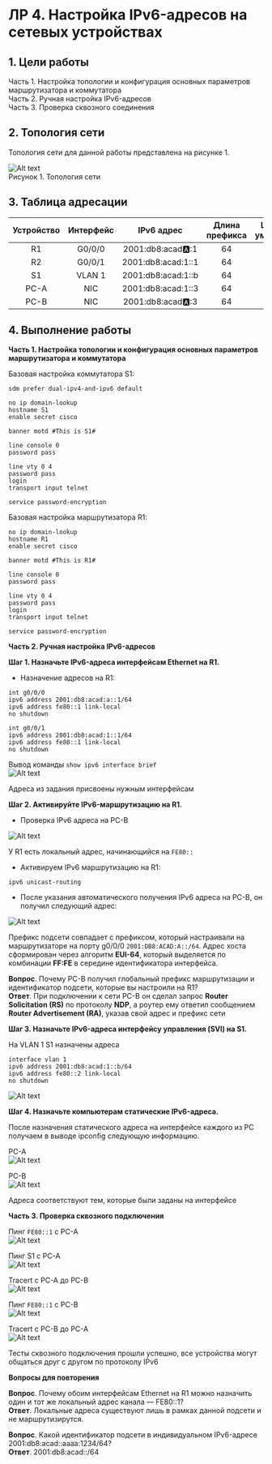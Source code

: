 # ЛР 4. Настройка IPv6-адресов на сетевых устройствах

## 1. Цели работы

Часть 1. Настройка топологии и конфигурация основных параметров маршрутизатора и коммутатора    
Часть 2. Ручная настройка IPv6-адресов     
Часть 3. Проверка сквозного соединения


## 2. Топология сети
Топология сети для данной работы представлена на рисунке 1.

![Alt text](./topology.png)           
Рисунок 1. Топология сети

## 3. Таблица адресации

| Устройство | Интерфейс | IPv6 адрес | Длина префикса | Шлюз по умолчанию |
| :-------------: | :-------------: | :--: | :--: |  :--: |
| R1 | G0/0/0 | 2001:db8:acad:a::1 | 64 |  |
| R2 | G0/0/1 | 2001:db8:acad:1::1  | 64 |  |
| S1 | VLAN 1 | 2001:db8:acad:1::b | 64 |  |
| PC-A | NIC | 2001:db8:acad:1::3 | 64 | fe80::1 |
| PC-B | NIC | 2001:db8:acad:a::3 | 64 | fe80::1 |

## 4. Выполнение работы


**Часть 1. Настройка топологии и конфигурация основных параметров маршрутизатора и коммутатора**

Базовая настройка коммутатора S1:

```
sdm prefer dual-ipv4-and-ipv6 default

no ip domain-lookup
hostname S1
enable secret cisco

banner motd #This is S1#

line console 0
password pass

line vty 0 4
password pass
login
transport input telnet

service password-encryption
```

Базовая настройка маршрутизатора R1:

```
no ip domain-lookup
hostname R1
enable secret cisco

banner motd #This is R1#

line console 0
password pass

line vty 0 4
password pass
login
transport input telnet

service password-encryption
```

**Часть 2. Ручная настройка IPv6-адресов**

**Шаг 1. Назначьте IPv6-адреса интерфейсам Ethernet на R1.**
- Назначение адресов на R1:

```
int g0/0/0
ipv6 address 2001:db8:acad:a::1/64
ipv6 address fe80::1 link-local
no shutdown

int g0/0/1
ipv6 address 2001:db8:acad:1::1/64
ipv6 address fe80::1 link-local
no shutdown
```

Вывод команды ```show ipv6 interface brief```   
![Alt text](./ipv6-int-br.png)   

Адреса из задания присвоены нужным интерфейсам


**Шаг 2. Активируйте IPv6-маршрутизацию на R1.**
- Проверка IPv6 адреса на РС-В

![Alt text](./pc-b-ipv6-1.png)   

У R1 есть локальный адрес, начинающийся на ```FE80::```
- Активируем IPv6 маршрутизацию на R1:

```
ipv6 unicast-routing 
```

- После указания автоматического получения IPv6 адреса на РС-В, он получил следующий адрес:

![Alt text](./pc-b-ipv6-2.png)   

Префикс подсети совпадает с префиксом, который настраивали на маршрутизаторе на порту g0/0/0 
```2001:DB8:ACAD:A::/64```. Адрес хоста сформирован через алгоритм **EUI-64**, который выделяется по комбинации **FF:FE** в середине идентификатора интерфейса.

**Вопрос**. Почему PC-B получил глобальный префикс маршрутизации и идентификатор подсети, которые вы настроили на R1?           
**Ответ**. При подключении к сети РС-В он сделал запрос **Router Solicitation (RS)** по протоколу **NDP**, а роутер ему ответил сообщением **Router Advertisement (RA)**, указав свой адрес и префикс сети


**Шаг 3. Назначьте IPv6-адреса интерфейсу управления (SVI) на S1.**

На VLAN 1 S1 назначены адреса

```
interface vlan 1
ipv6 address 2001:db8:acad:1::b/64
ipv6 address fe80::2 link-local
no shutdown
```

![Alt text](./switch-vlan.png)   

**Шаг 4. Назначьте компьютерам статические IPv6-адреса.**

После назначения статического адреса на интерфейсе каждого из PC получаем в выводе ipconfig следующую информацию.

РС-А        
![Alt text](./pc-a-static.png) 

РС-В    
![Alt text](./pc-b-static.png) 

Адреса соответствуют тем, которые были заданы на интерфейсе

**Часть 3. Проверка сквозного подключения**

Пинг ``FE80::1`` с РС-А               
![Alt text](./pc-a-ping-gw.png)   

Пинг S1 с РС-А           
![Alt text](./pc-a-ping-sw1.png) 

Tracert с PC-A до PC-B           
![Alt text](./pc-a-tracert.png)   

Пинг ```FE80::1``` с РС-B          
![Alt text](./pc-b-ping-gw.png)   

Tracert с PC-B до PC-A          
![Alt text](./pc-b-tracert.png)  

Тесты сквозного подключения прошли успешно, все устройства могут общаться друг с другом по протоколу IPv6

**Вопросы для повторения**        

**Вопрос**. Почему обоим интерфейсам Ethernet на R1 можно назначить один и тот же локальный адрес канала — FE80::1?           
**Ответ**. Локальные адреса существуют лишь в рамках данной подсети и не маршрутизирутся.

**Вопрос**. Какой идентификатор подсети в индивидуальном IPv6-адресе 2001:db8:acad::aaaa:1234/64?     
**Ответ**. 2001:db8:acad::/64